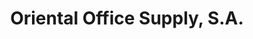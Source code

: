 ---
title: "Oriental Office Supply, S.A."
url: /la-chorrera/oriental-office-supply-s-a/
shop: general
---